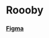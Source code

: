 # Roooby

### [Figma](https://www.figma.com/file/itptb0CoDBt6TmHQ4aLG3M/%D0%97%D0%B0%D0%B4%D0%B0%D1%87%D0%B0-2---Full-Stack-DEV-(Community)?type=design&node-id=0-1&mode=design&t=VrTpXvxhUuAKiFEr-0)

